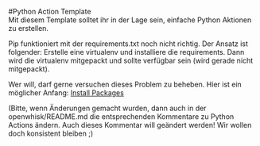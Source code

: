 #Python Action Template  
Mit diesem Template solltet ihr in der Lage sein, einfache Python Aktionen zu erstellen.

Pip funktioniert mit der requirements.txt noch nicht richtig. Der Ansatz ist folgender: Erstelle eine virtualenv und installiere die requirements. Dann wird die virtualenv mitgepackt und sollte verfügbar sein (wird gerade nicht mitgepackt).

Wer will, darf gerne versuchen dieses Problem zu beheben. Hier ist ein möglicher Anfang: [Install Packages](https://packaging.python.org/tutorials/installing-packages/)  

(Bitte, wenn Änderungen gemacht wurden, dann auch in der openwhisk/README.md die entsprechenden Kommentare zu Python Actions ändern. Auch dieses Kommentar will geändert werden! Wir wollen doch konsistent bleiben ;)